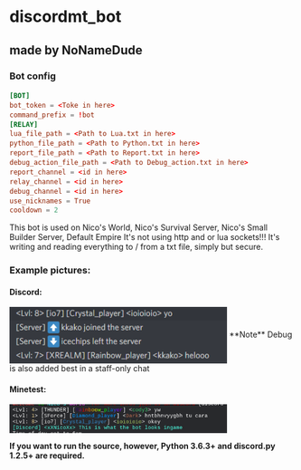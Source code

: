 # discordmt_bot
## made by NoNameDude
### Bot config
```conf
[BOT]
bot_token = <Toke in here>
command_prefix = !bot
[RELAY]
lua_file_path = <Path to Lua.txt in here>
python_file_path = <Path to Python.txt in here>
report_file_path = <Path to Report.txt in here>
debug_action_file_path = <Path to Debug_action.txt in here>
report_channel = <id in here>
relay_channel = <id in here>
debug_channel = <id in here>
use_nicknames = True
cooldown = 2
```
This bot is used on Nico's World, Nico's Survival Server, Nico's Small Builder Server, Default Empire
It's not using http and or lua sockets!!!
It's writing and reading everything to / from a txt file, simply but secure.

### Example pictures:
#### Discord:
<img src="https://github.com/NoNameDude/discordmt_bot/blob/main/spoiler_discord.PNG" width="385px" align="center">
**Note** Debug is also added best in a staff-only chat

#### Minetest:
<img src="https://github.com/NoNameDude/discordmt_bot/blob/main/spoiler_minetest.PNG" width="385px" align="center">


**If you want to run the source, however, Python 3.6.3+ and discord.py 1.2.5+ are required.**
